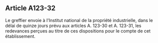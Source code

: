 Article A123-32
----
Le greffier envoie à l'Institut national de la propriété industrielle, dans le
délai de quinze jours prévu aux articles A. 123-30 et A. 123-31, les redevances
perçues au titre de ces dispositions pour le compte de cet établissement.
